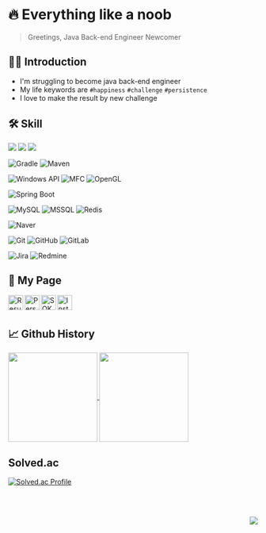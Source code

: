 # 🔥 Everything like a noob

> Greetings, Java Back-end Engineer Newcomer

## 🙇🏻 Introduction

- I'm struggling to become java back-end engineer
- My life keywords are `#happiness` `#challenge` `#persistence`
- I love to make the result by new challenge

## 🛠️ Skill

<img src="https://img.shields.io/badge/-Java-007396?style=flat&logo=java&logoColor=white" /> <t>
<img src="https://img.shields.io/badge/-C++-00599C?style=flat&logo=cplusplus&logoColor=white" /> <t>
<img src="https://img.shields.io/badge/-CSharp-239120?style=flat&logo=csharp&logoColor=white" /> <t>

![Gradle](https://img.shields.io/badge/-Gradle-02303A?logo=gradle&logoColor=white)
![Maven](https://img.shields.io/badge/-Apache%20Maven-C71A36?logo=apachemaven&logoColor=white)

![Windows API](https://img.shields.io/badge/-WinAPI-258FFA?logo=microsoft&logoColor=white)
![MFC](https://img.shields.io/badge/-MFC-0078D6?logo=windows&logoColor=white)
![OpenGL](https://img.shields.io/badge/-OpenGL-5586A4?logo=opengl&logoColor=white)

![Spring Boot](https://img.shields.io/badge/-Spring%20Boot-6DB33F?logo=spring%20boot&logoColor=white)

![MySQL](https://img.shields.io/badge/-MySQL-4479A1?logo=mysql&logoColor=white)
![MSSQL](https://img.shields.io/badge/-MSSQL-CC2927?logo=microsoftsqlserver&logoColor=white)
![Redis](https://img.shields.io/badge/Redis-%23DD0031.svg?logo=redis&logoColor=white)

![Naver](https://img.shields.io/badge/Naver&nbsp;Cloud&nbsp;Platform-03C75A.svg?logo=naver&logoColor=white)


![Git](https://img.shields.io/badge/-Git-F05032?logo=git&logoColor=white)
![GitHub](https://img.shields.io/badge/-GitHub-181717?logo=github&logoColor=white)
![GitLab](https://img.shields.io/badge/-GitLab-FC6D26?logo=gitlab&logoColor=white)

![Jira](https://img.shields.io/badge/-Jira-0052CC?logo=jira&logoColor=white)
![Redmine](https://img.shields.io/badge/-Redmine-B32024?logo=redmine&logoColor=white)

## 📜 My Page


<a href="https://redgem92.notion.site/Jisu-Choi-56c7042bdef04431b0b331000905aa23?pvs=4">
  <img align="left" alt="Resume & CV" height="30px" src="https://img.shields.io/badge/Resume&nbsp;&amp;&nbsp;CV-8C38CE?style=flat&logo=readdotcv&logoColor=white" /> 
</a>

<a href="https://redgem92.notion.site/Personal-Study-Page-29709b4c54a849a59660b0b41868e95b?pvs=4">
  <img align="left" alt="Personal Study Page" height="30px" src="https://img.shields.io/badge/Study&nbsp;Page-252525?style=flat&logo=notion&logoColor=white" />
</a>

<a href="https://velog.io/@redgem92">
  <img align="left" alt="SOKURI_CODE | RC" height="30px" src="https://img.shields.io/badge/Velog-20C997?style=flat&logo=Velog&logoColor=white" /> 
</a>

<a href="https://www.instagram.com/jisus.choi">
  <img align="left" alt="Instagram" height="30px" src="https://img.shields.io/badge/Instagram-E4405F?style=flat&logo=instagram&logoColor=white" />
</a>


<br><br>

## 📈 Github History

<a href="https://github.com/pray92">
  <img align="center" style="height:180px" src="https://github-readme-stats.vercel.app/api?username=pray92&show_icons=true&theme=transparent&hide_border=true" />
</a>
<a href="https://github.com/pray92"> 
   <img align="center" style="height:180px" src="https://github-readme-stats.vercel.app/api/top-langs/?username=pray92&layout=compact&theme=transparent&hide_border=true" />
</a> 

## Solved.ac

[![Solved.ac Profile](http://mazassumnida.wtf/api/v2/generate_badge?boj=redgem92)](https://solved.ac/profile/redgem92)

<br><br>

<img align="right" src="https://hits.seeyoufarm.com/api/count/incr/badge.svg?url=https%3A%2F%2Fgithub.com%2Fpray92&count_bg=%239DAFFE&title_bg=%23555555&icon=&icon_color=%23E7E7E7&title=hits&edge_flat=false)](https://hits.seeyoufarm.com" />
